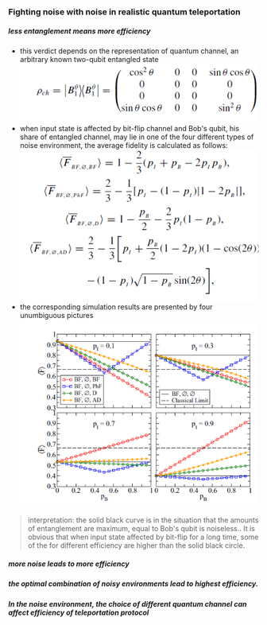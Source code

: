### Fighting noise with noise in realistic quantum teleportation
##### less entanglement means more efficiency
- this  verdict depends on the representation of quantum channel, an arbitrary known  two-qubit entangled state ![Image](https://github.com/RuiqingXu/noise-analysis/blob/master/1.PNG)
- when input state is affected by bit-flip channel and Bob's qubit, his share of entangled channel, may lie in one of the four different types of noise environment, the average fidelity is calculated as follows:
![Image](https://github.com/RuiqingXu/noise-analysis/blob/master/3.PNG)
- the corresponding simulation results are presented by four unumbiguous pictures
![Image](https://github.com/RuiqingXu/noise-analysis/blob/master/2.PNG)

>interpretation:
>the solid black curve is in the situation that  the amounts of entanglement are maximum, equal  to Bob's qubit is noiseless.. 
>It is obvious that when input state affected by bit-flip for a long time, some of the for different efficiency are  higher than the solid black circle.   

##### more noise leads to more efficiency
##### the optimal combination of noisy environments lead to highest efficiency.
##### In the noise environment, the choice of different quantum channel can affect efficiency of teleportation protocol

